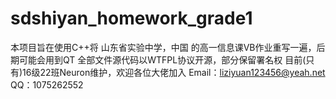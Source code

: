 # sdshiyan_homework_grade1
本项目旨在使用C++将 山东省实验中学，中国 的高一信息课VB作业重写一遍，后期可能会用到QT
全部文件源代码以WTFPL协议开源，部分保留署名权
目前(只有)16级22班Neuron维护，欢迎各位大佬加入
Email：liziyuan123456@yeah.net
QQ：1075262552

